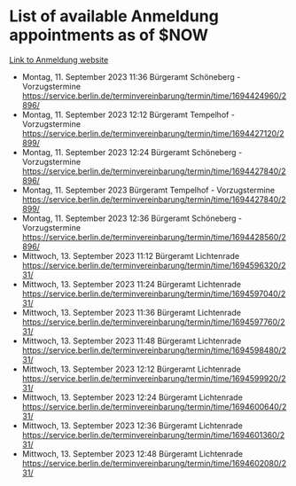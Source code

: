 # List of available Anmeldung appointments as of $NOW
[Link to Anmeldung website](https://service.berlin.de/terminvereinbarung/termin/tag.php?termin=1&anliegen[]=120686&dienstleisterlist=122210,122217,327316,122219,327312,122227,327314,122231,327346,122243,327348,122254,122252,329742,122260,329745,122262,329748,122271,327278,122273,327274,122277,327276,330436,122280,327294,122282,327290,122284,327292,122291,327270,122285,327266,122286,327264,122296,327268,150230,329760,122297,327286,122294,327284,122312,329763,122314,329775,122304,327330,122311,327334,122309,327332,317869,122281,327352,122279,329772,122283,122276,327324,122274,327326,122267,329766,122246,327318,122251,327320,122257,327322,122208,327298,122226,327300&herkunft=http%3A%2F%2Fservice.berlin.de%2Fdienstleistung%2F120686%2F)
- Montag, 11. September 2023 11:36 Bürgeramt Schöneberg - Vorzugstermine https://service.berlin.de/terminvereinbarung/termin/time/1694424960/2896/
- Montag, 11. September 2023 12:12 Bürgeramt Tempelhof - Vorzugstermine https://service.berlin.de/terminvereinbarung/termin/time/1694427120/2899/
- Montag, 11. September 2023 12:24 Bürgeramt Schöneberg - Vorzugstermine https://service.berlin.de/terminvereinbarung/termin/time/1694427840/2896/
- Montag, 11. September 2023  Bürgeramt Tempelhof - Vorzugstermine https://service.berlin.de/terminvereinbarung/termin/time/1694427840/2899/
- Montag, 11. September 2023 12:36 Bürgeramt Schöneberg - Vorzugstermine https://service.berlin.de/terminvereinbarung/termin/time/1694428560/2896/
- Mittwoch, 13. September 2023 11:12 Bürgeramt Lichtenrade https://service.berlin.de/terminvereinbarung/termin/time/1694596320/231/
- Mittwoch, 13. September 2023 11:24 Bürgeramt Lichtenrade https://service.berlin.de/terminvereinbarung/termin/time/1694597040/231/
- Mittwoch, 13. September 2023 11:36 Bürgeramt Lichtenrade https://service.berlin.de/terminvereinbarung/termin/time/1694597760/231/
- Mittwoch, 13. September 2023 11:48 Bürgeramt Lichtenrade https://service.berlin.de/terminvereinbarung/termin/time/1694598480/231/
- Mittwoch, 13. September 2023 12:12 Bürgeramt Lichtenrade https://service.berlin.de/terminvereinbarung/termin/time/1694599920/231/
- Mittwoch, 13. September 2023 12:24 Bürgeramt Lichtenrade https://service.berlin.de/terminvereinbarung/termin/time/1694600640/231/
- Mittwoch, 13. September 2023 12:36 Bürgeramt Lichtenrade https://service.berlin.de/terminvereinbarung/termin/time/1694601360/231/
- Mittwoch, 13. September 2023 12:48 Bürgeramt Lichtenrade https://service.berlin.de/terminvereinbarung/termin/time/1694602080/231/
